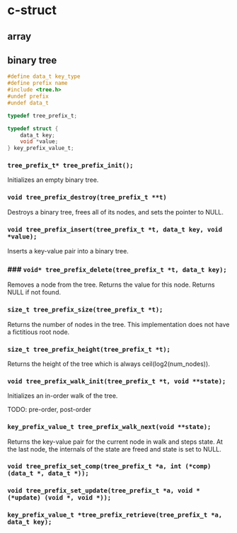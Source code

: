 # c-struct

## array

## binary tree

```c
#define data_t key_type
#define prefix name
#include <tree.h>
#undef prefix
#undef data_t
```

```c
typedef tree_prefix_t;

typedef struct {
	data_t key;
	void *value;
} key_prefix_value_t;
```

### `tree_prefix_t* tree_prefix_init();`

Initializes an empty binary tree.

### `void tree_prefix_destroy(tree_prefix_t **t)`

Destroys a binary tree, frees all of its nodes, and sets the pointer to NULL.

### `void tree_prefix_insert(tree_prefix_t *t, data_t key, void *value);`

Inserts a key-value pair into a binary tree.

### ### `void* tree_prefix_delete(tree_prefix_t *t, data_t key);`

Removes a node from the tree.  Returns the value for this node.
Returns NULL if not found. 

### `size_t tree_prefix_size(tree_prefix_t *t);`

Returns the number of nodes in the tree.  This implementation does not
have a fictitious root node.  

### `size_t tree_prefix_height(tree_prefix_t *t);`

Returns the height of the tree which is always ceil(log2(num_nodes)).  

### `void tree_prefix_walk_init(tree_prefix_t *t, void **state);`

Initializes an in-order walk of the tree.

TODO: pre-order, post-order

### `key_prefix_value_t tree_prefix_walk_next(void **state);`

Returns the key-value pair for the current node in walk and steps state.
At the last node, the internals of the state are freed and state is set to NULL. 




### `void tree_prefix_set_comp(tree_prefix_t *a, int (*comp) (data_t *, data_t *));`

### `void tree_prefix_set_update(tree_prefix_t *a, void *(*update) (void *, void *));`

### `key_prefix_value_t *tree_prefix_retrieve(tree_prefix_t *a, data_t key);`







